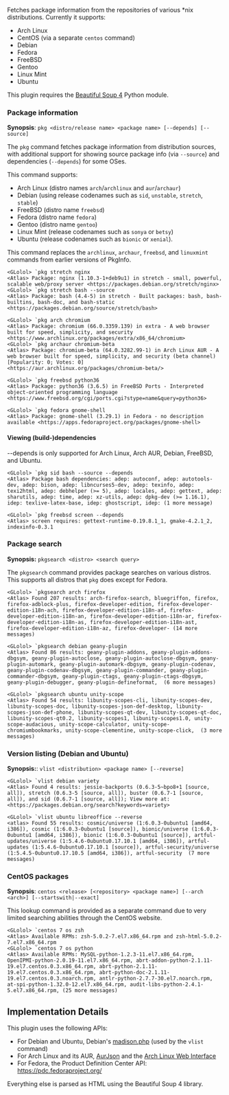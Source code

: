 Fetches package information from the repositories of various \*nix distributions. Currently it supports:
- Arch Linux
- CentOS (via a separate `centos` command)
- Debian
- Fedora
- FreeBSD
- Gentoo
- Linux Mint
- Ubuntu

This plugin requires the [Beautiful Soup 4](http://www.crummy.com/software/BeautifulSoup/bs4/doc/) Python module.

### Package information

**Synopsis**: `pkg <distro/release name> <package name> [--depends] [--source]`

The `pkg` command fetches package information from distribution sources, with additional support for showing source package info (via `--source`) and dependencies (`--depends`) for some OSes.

This command supports:
- Arch Linux (distro names `arch`/`archlinux` and `aur`/`archaur`)
- Debian (using release codenames such as `sid`, `unstable`, `stretch`, `stable`)
- FreeBSD (distro name `freebsd`)
- Fedora (distro name `fedora`)
- Gentoo (distro name `gentoo`)
- Linux Mint (release codenames such as `sonya` or `betsy`)
- Ubuntu (release codenames such as `bionic` or `xenial`).

This command replaces the `archlinux`, `archaur`, `freebsd`, and `linuxmint` commands from earlier versions of PkgInfo.

```
<GLolol> `pkg stretch nginx
<Atlas> Package: nginx (1.10.3-1+deb9u1) in stretch - small, powerful, scalable web/proxy server <https://packages.debian.org/stretch/nginx>
<GLolol> `pkg stretch bash --source
<Atlas> Package: bash (4.4-5) in stretch - Built packages: bash, bash-builtins, bash-doc, and bash-static <https://packages.debian.org/source/stretch/bash>

<GLolol> `pkg arch chromium
<Atlas> Package: chromium (66.0.3359.139) in extra - A web browser built for speed, simplicity, and security <https://www.archlinux.org/packages/extra/x86_64/chromium>
<GLolol> `pkg archaur chromium-beta
<Atlas> Package: chromium-beta (64.0.3282.99-1) in Arch Linux AUR - A web browser built for speed, simplicity, and security (beta channel) [Popularity: 0; Votes: 0] <https://aur.archlinux.org/packages/chromium-beta/>

<GLolol> `pkg freebsd python36
<Atlas> Package: python36 (3.6.5) in FreeBSD Ports - Interpreted object-oriented programming language <https://www.freebsd.org/cgi/ports.cgi?stype=name&query=python36>

<GLolol> `pkg fedora gnome-shell
<Atlas> Package: gnome-shell (3.29.1) in Fedora - no description available <https://apps.fedoraproject.org/packages/gnome-shell>
```

#### Viewing (build-)dependencies

--depends is only supported for Arch Linux, Arch AUR, Debian, FreeBSD, and Ubuntu.

```
<GLolol> `pkg sid bash --source --depends
<Atlas> Package bash dependencies: adep: autoconf, adep: autotools-dev, adep: bison, adep: libncurses5-dev, adep: texinfo, adep: texi2html, adep: debhelper (>= 5), adep: locales, adep: gettext, adep: sharutils, adep: time, adep: xz-utils, adep: dpkg-dev (>= 1.16.1), idep: texlive-latex-base, idep: ghostscript, idep: (1 more message)

<GLolol> `pkg freebsd screen --depends
<Atlas> screen requires: gettext-runtime-0.19.8.1_1, gmake-4.2.1_2, indexinfo-0.3.1
```

### Package search

**Synopsis:** `pkgsearch <distro> <search query>`

The `pkgsearch` command provides package searches on various distros. This supports all distros that `pkg` does except for Fedora.

```
<GLolol> `pkgsearch arch firefox
<Atlas> Found 207 results: arch-firefox-search, bluegriffon, firefox, firefox-adblock-plus, firefox-developer-edition, firefox-developer-edition-i18n-ach, firefox-developer-edition-i18n-af, firefox-developer-edition-i18n-an, firefox-developer-edition-i18n-ar, firefox-developer-edition-i18n-as, firefox-developer-edition-i18n-ast, firefox-developer-edition-i18n-az, firefox-developer- (14 more messages)

<GLolol> `pkgsearch debian geany-plugin
<Atlas> Found 86 results: geany-plugin-addons, geany-plugin-addons-dbgsym, geany-plugin-autoclose, geany-plugin-autoclose-dbgsym, geany-plugin-automark, geany-plugin-automark-dbgsym, geany-plugin-codenav, geany-plugin-codenav-dbgsym, geany-plugin-commander, geany-plugin-commander-dbgsym, geany-plugin-ctags, geany-plugin-ctags-dbgsym, geany-plugin-debugger, geany-plugin-defineformat,  (6 more messages)

<GLolol> `pkgsearch ubuntu unity-scope
<Atlas> Found 54 results: libunity-scopes-cli, libunity-scopes-dev, libunity-scopes-doc, libunity-scopes-json-def-desktop, libunity-scopes-json-def-phone, libunity-scopes-qt-dev, libunity-scopes-qt-doc, libunity-scopes-qt0.2, libunity-scopes1, libunity-scopes1.0, unity-scope-audacious, unity-scope-calculator, unity-scope-chromiumbookmarks, unity-scope-clementine, unity-scope-click,  (3 more messages)
```

### Version listing (Debian and Ubuntu)

**Synopsis:**: `vlist <distribution> <package name> [--reverse]`

```
<GLolol> `vlist debian variety
<Atlas> Found 4 results: jessie-backports (0.6.3-5~bpo8+1 [source, all]), stretch (0.6.3-5 [source, all]), buster (0.6.7-1 [source, all]), and sid (0.6.7-1 [source, all]); View more at: <https://packages.debian.org/search?keywords=variety>

<GLolol> `vlist ubuntu libreoffice --reverse
<atlas> Found 55 results: cosmic/universe (1:6.0.3-0ubuntu1 [amd64, i386]), cosmic (1:6.0.3-0ubuntu1 [source]), bionic/universe (1:6.0.3-0ubuntu1 [amd64, i386]), bionic (1:6.0.3-0ubuntu1 [source]), artful-updates/universe (1:5.4.6-0ubuntu0.17.10.1 [amd64, i386]), artful-updates (1:5.4.6-0ubuntu0.17.10.1 [source]), artful-security/universe (1:5.4.5-0ubuntu0.17.10.5 [amd64, i386]), artful-security  (7 more messages)
```

### CentOS packages

**Synopsis**: `centos <release> [<repository> <package name>] [--arch <arch>] [--startswith|--exact]`

This lookup command is provided as a separate command due to very limited searching abilities through the CentOS website.

```
<GLolol> `centos 7 os zsh
<Atlas> Available RPMs: zsh-5.0.2-7.el7.x86_64.rpm and zsh-html-5.0.2-7.el7.x86_64.rpm
<GLolol> `centos 7 os python
<Atlas> Available RPMs: MySQL-python-1.2.3-11.el7.x86_64.rpm, OpenIPMI-python-2.0.19-11.el7.x86_64.rpm, abrt-addon-python-2.1.11-19.el7.centos.0.3.x86_64.rpm, abrt-python-2.1.11-19.el7.centos.0.3.x86_64.rpm, abrt-python-doc-2.1.11-19.el7.centos.0.3.noarch.rpm, antlr-python-2.7.7-30.el7.noarch.rpm, at-spi-python-1.32.0-12.el7.x86_64.rpm, audit-libs-python-2.4.1-5.el7.x86_64.rpm, (25 more messages)
```

## Implementation Details

This plugin uses the following APIs:
- For Debian and Ubuntu, Debian's [madison.php](//qa.debian.org/madison.php) (used by the `vlist` command)
- For Arch Linux and its AUR, [AurJson](//wiki.archlinux.org/index.php/AurJson) and the [Arch Linux Web Interface](//wiki.archlinux.org/index.php/Official_Repositories_Web_Interface)
- For Fedora, the Product Definition Center API: https://pdc.fedoraproject.org/

Everything else is parsed as HTML using the Beautiful Soup 4 library.
